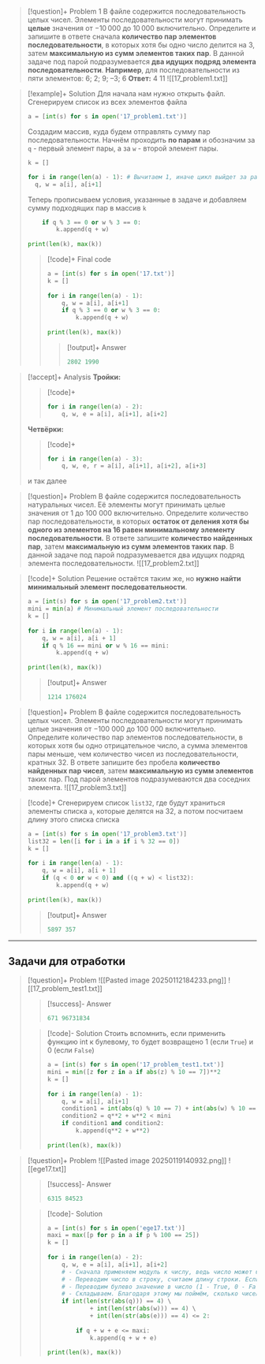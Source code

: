 > [!question]+ Problem 1
> В файле содержится последовательность целых чисел. Элементы последовательности могут принимать **целые** значения от −10 000 до 10 000 включительно. 
> Определите и запишите в ответе сначала **количество пар элементов последовательности**, в которых хотя бы одно число делится на 3, затем **максимальную из сумм элементов таких пар**. 
> В данной задаче под парой подразумевается **два идущих подряд элемента последовательности**. 
> **Например**, для последовательности из пяти элементов: 
> 6; 2; 9; –3; 6
> **Ответ:** 4 11
> ![[17_problem1.txt]]

>[!example]+ Solution
> Для начала нам нужно открыть файл. Сгенерируем список из всех элементов файла
>```py
> a = [int(s) for s in open('17_problem1.txt')]
>```
> Создадим массив, куда будем отправлять сумму пар последовательности.
> Начнём проходить **по парам** и обозначим за `q` - первый элемент пары, а за `w` - второй элемент пары.
>```py
> k = []
> 
> for i in range(len(a) - 1): # Вычитаем 1, иначе цикл выйдет за рамки массива (последний элемент окажется без пары)
> 	q, w = a[i], a[i+1]
> ```
> Теперь прописываем условия, указанные в задаче и добавляем сумму подходящих пар в массив `k`
> ```py
>     if q % 3 == 0 or w % 3 == 0:  
>         k.append(q + w)  
>   
> print(len(k), max(k))
> ```
> >[!code]+ Final code
> >```py
> > a = [int(s) for s in open('17.txt')]  
> > k = []  
> >   
> > for i in range(len(a) - 1):  
> >     q, w = a[i], a[i+1]  
> >     if q % 3 == 0 or w % 3 == 0:  
> >         k.append(q + w)  
> >   
> > print(len(k), max(k))
> >```
> > > [!output]+ Answer
> > >```py
> > > 2802 1990
> > > ```

> [!accept]+ Analysis
> **Тройки:**
> >[!code]+
> >```py
> > for i in range(len(a) - 2):  
> >     q, w, e = a[i], a[i+1], a[i+2]
> >```
> 
> **Четвёрки:**
> >[!code]+
> >```py
> > for i in range(len(a) - 3):  
> >     q, w, e, r = a[i], a[i+1], a[i+2], a[i+3]
> >```
> 
> и так далее

> [!question]+ Problem
> В файле содержится последовательность натуральных чисел. Её элементы могут принимать целые значения от 1 до 100 000 включительно.
> Определите количество пар последовательности, в которых **остаток от деления хотя бы одного из элементов на 16 равен минимальному элементу последовательности.**
> В ответе запишите **количество найденных пар**, затем **максимальную из сумм элементов таких пар**.
> В данной задаче под парой подразумевается два идущих подряд элемента последовательности.
> ![[17_problem2.txt]]

>[!code]+ Solution
> Решение остаётся таким же, но **нужно найти минимальный элемент последовательности**.
>```py
> a = [int(s) for s in open('17_problem2.txt')]  
> mini = min(a) # Минимальный элемент последовательности
> k = []  
>   
> for i in range(len(a) - 1):  
>     q, w = a[i], a[i + 1]  
>     if q % 16 == mini or w % 16 == mini:  
>         k.append(q + w)  
>   
> print(len(k), max(k))
>```
> > [!output]+ Answer
> > ```py
> > 1214 176024
> > ```

> [!question]+ Problem
> В файле содержится последовательность целых чисел. Элементы последовательности могут принимать целые значения от −100 000 до 100 000 включительно. Определите количество пар элементов последовательности, в которых хотя бы одно отрицательное число, а сумма элементов пары меньше, чем количество чисел из последовательности, кратных 32.
> В ответе запишите без пробела **количество найденных пар чисел**, затем **максимальную из сумм элементов** таких пар.
> Под парой элементов подразумеваются два соседних элемента.
> ![[17_problem3.txt]]


>[!code]+
> Cгенерируем список `list32`, где будут храниться элементы списка `a`, которые делятся на 32, а потом посчитаем длину этого списка списка
>```py
> a = [int(s) for s in open('17_problem3.txt')]  
> list32 = len([i for i in a if i % 32 == 0])  
> k = []  
>   
> for i in range(len(a) - 1):  
>     q, w = a[i], a[i + 1]  
>     if (q < 0 or w < 0) and ((q + w) < list32):  
>         k.append(q + w)  
>   
> print(len(k), max(k))
>```
> > [!output]+ Answer
> > ```py
> > 5897 357
> > ```

---
## Задачи для отработки


> [!question]+ Problem
> ![[Pasted image 20250112184233.png]]
> ![[17_problem_test1.txt]]
> > [!success]- Answer
> > ```py
> > 671 96731834
> > ```
>
> >[!code]- Solution
> > Стоить вспомнить, если применить функцию int к булевому, то будет возвращено 1 (если `True`) и 0 (если `False`) 
> >```py
> > a = [int(s) for s in open('17_problem_test1.txt')]  
> > mini = min([z for z in a if abs(z) % 10 == 7])**2  
> > k = []  
> >   
> > for i in range(len(a) - 1):  
> >     q, w = a[i], a[i+1]  
> >     condition1 = int(abs(q) % 10 == 7) + int(abs(w) % 10 == 7) == 1  
> >     condition2 = q**2 + w**2 < mini  
> >     if condition1 and condition2:  
> >         k.append(q**2 + w**2)  
> >   
> > print(len(k), max(k))
> >```

> [!question]+ Problem
> ![[Pasted image 20250119140932.png]]
> ![[ege17.txt]]
> > [!success]- Answer
> > ```py
> > 6315 84523
> > ```
> 
> >[!code]- Solution
> > ```py
> > a = [int(s) for s in open('ege17.txt')]  
> > maxi = max([p for p in a if p % 100 == 25])  
> > k = []  
> >   
> > for i in range(len(a) - 2):  
> >     q, w, e = a[i], a[i+1], a[i+2]  
> >     # - Сначала применяем модуль к числу, ведь число может быть отрицательным (лишний знак "-")  
> >     # - Переводим число в строку, считаем длину строки. Если длина числа == 4, то True, иначе False    
> >     # - Переводим булево значение в число (1 - True, 0 - False)    
> >     # - Складываем. Благодаря этому мы поймём, сколько чисел четырёхзначных в тройке    
> >     if int(len(str(abs(q))) == 4) \  
> >             + int(len(str(abs(w))) == 4) \  
> >             + int(len(str(abs(e))) == 4) <= 2:  
> >   
> >         if q + w + e <= maxi:  
> >             k.append(q + w + e)  
> >   
> > print(len(k), max(k))
> >```